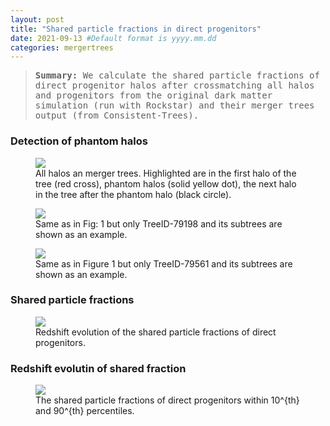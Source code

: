 ```yaml
---
layout: post
title: "Shared particle fractions in direct progenitors"
date: 2021-09-13 #Default format is yyyy.mm.dd
categories: mergertrees
---
```


<blockquote><tt><b>Summary:</b> We calculate the shared particle fractions of direct progenitor halos after crossmatching all halos and progenitors from the original dark matter simulation (run with Rockstar) and their merger trees output (from Consistent-Trees).</tt></blockquote>

### Detection of phantom halos

<figure>
  <img src="{{ site.baseurl }}/plots/2021-09-13_merger_trees_CT_all_halo_phantoms.png">
  <figcaption>All halos an merger trees. Highlighted are in the first halo of the tree (red cross), phantom halos (solid yellow dot), the next halo in the tree after the phantom halo (black circle). 
  </figcaption>
</figure>

<figure>
  <img src="{{ site.baseurl }}/plots/2021-09-13_merger_trees_CT_all_halo_phantoms_TreeID-79198.png">
  <figcaption>Same as in Fig: 1 but only TreeID-79198 and its subtrees are shown as an example.
  </figcaption>
</figure>

<figure>
  <img src="{{ site.baseurl }}/plots/2021-09-13_merger_trees_CT_all_halo_phantoms_TreeID-79561.png">
  <figcaption>Same as in Figure 1 but only TreeID-79561 and its subtrees are shown as an example.
  </figcaption>
</figure>

### Shared particle fractions

<figure>
  <img src="{{ site.baseurl }}/plots/2021-09-13_merger_trees_CT_all_halo_phantoms_shared_fracs.png">
  <figcaption>Redshift evolution of the shared particle fractions of direct progenitors.
  </figcaption>
</figure>


### Redshift evolutin of shared fraction

<figure>
  <img src="{{ site.baseurl }}/plots/2021-09-13_merger_trees_CT_all_shared_frac1.png">
  <figcaption>The shared particle fractions of direct progenitors within 10^{th} and 90^{th} percentiles.
  </figcaption>
</figure>

